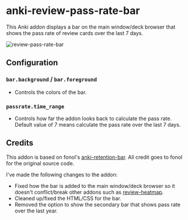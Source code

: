 # anki-review-pass-rate-bar

This Anki addon displays a bar on the main window/deck browser that shows the pass rate of review cards over the last 7 days.

![review-pass-rate-bar](https://user-images.githubusercontent.com/1844269/132937012-b0829bf3-9a4f-4612-acbc-076dc4b80948.png)

## Configuration

### `bar.background` / `bar.foreground`

- Controls the colors of the bar.

### `passrate.time_range`

- Controls how far the addon looks back to calculate the pass rate. Default value of 7 means calculate the pass rate over the last 7 days.

## Credits

This addon is based on fonol's [anki-retention-bar](https://github.com/fonol/anki-retention-bar). All credit goes to fonol for the original source code.

I've made the following changes to the addon:

- Fixed how the bar is added to the main window/deck browser so it doesn't conflict/break other addons such as [review-heatmap](https://github.com/glutanimate/review-heatmap).
- Cleaned up/fixed the HTML/CSS for the bar.
- Removed the option to show the secondary bar that shows pass rate over the last year.
